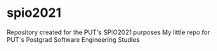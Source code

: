 # spio2021
Repository created for the PUT's SPIO2021 purposes
My little repo for PUT's Postgrad Software Engineering Studies
